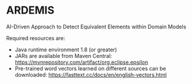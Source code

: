 # ARDEMIS
AI-Driven Approach to Detect Equivalent Elements within Domain Models

Required resources are:
- Java runtime environment 1.8 (or greater)
- JARs are available from Maven Central: https://mvnrepository.com/artifact/org.eclipse.epsilon
- Pre-trained word vectors learned on different sources can be downloaded: https://fasttext.cc/docs/en/english-vectors.html
